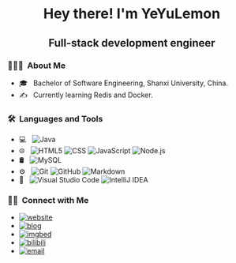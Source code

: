 <h1 align="center">Hey there! I'm YeYuLemon</h1>
<h2 align="center">Full-stack development engineer</h2>

<h3> 👨🏻‍💻 &nbsp;About Me </h3>

- 🎓 &nbsp; Bachelor of Software Engineering, Shanxi University, China.
- ✍️ &nbsp; Currently learning Redis and Docker.

<h3> 🛠 &nbsp;Languages and Tools</h3>

- 💻 &nbsp;
  ![Java](https://img.shields.io/badge/-Java-333333?style=flat&logo=Java&logoColor=007396)
- 🌐 &nbsp;
  ![HTML5](https://img.shields.io/badge/-HTML5-333333?style=flat&logo=HTML5)
  ![CSS](https://img.shields.io/badge/-CSS-333333?style=flat&logo=CSS3&logoColor=1572B6)
  ![JavaScript](https://img.shields.io/badge/-JavaScript-333333?style=flat&logo=javascript)
  ![Node.js](https://img.shields.io/badge/-Node.js-333333?style=flat&logo=node.js)
- 🛢 &nbsp;
  ![MySQL](https://img.shields.io/badge/-MySQL-333333?style=flat&logo=mysql)
- ⚙️ &nbsp;
  ![Git](https://img.shields.io/badge/-Git-333333?style=flat&logo=git)
  ![GitHub](https://img.shields.io/badge/-GitHub-333333?style=flat&logo=github)
  ![Markdown](https://img.shields.io/badge/-Markdown-333333?style=flat&logo=markdown)
- 🔧 &nbsp;
  ![Visual Studio Code](https://img.shields.io/badge/-Visual%20Studio%20Code-333333?style=flat&logo=visual-studio-code&logoColor=007ACC)
  ![IntelliJ IDEA](https://img.shields.io/badge/IntelliJ%20IDEA-333333?logo=IntelliJ%20IDEA)

<h3> 🤝🏻 &nbsp;Connect with Me </h3>

- <a href="https://www.yeyulemon.top"><img alt="website" src="https://img.shields.io/badge/website-www.yeyulemon.top-blue?style=flat-square&logo=Weblate"></a>
- <a href="https://www.blog.yeyulemon.top"><img alt="blog" src="https://img.shields.io/badge/blog-www.blog.yeyulemon.top-blue?style=flat-square&logo=Blogger"></a>
- <a href="https://www.imgbed.yeyulemon.top"><img alt="imgbed" src="https://img.shields.io/badge/blog-www.imgbed.yeyulemon.top-blue?style=flat-square&logo=IMDb"></a>
- <a href="https://space.bilibili.com/302224089"><img alt="bilibili" src="https://img.shields.io/badge/bilibili-www.space.bilibili.com/302224089-blue?style=flat-square&logo=Bilibili"></a>
- <a href="mailto:yeyulemon@gmail.com"><img alt="email" src="https://img.shields.io/badge/email-yeyulemon@gmail.com-blue?style=flat-square&logo=gmail"></a>
